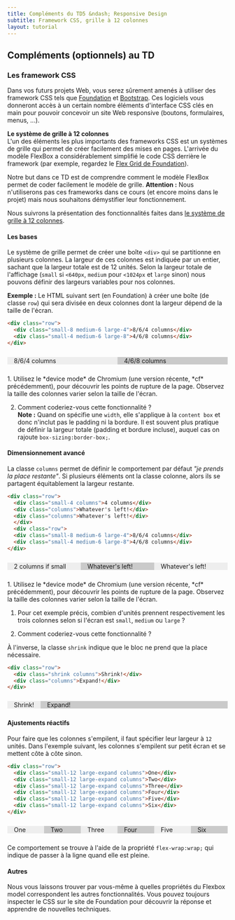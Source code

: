 ```yaml
---
title: Compléments du TD5 &ndash; Responsive Design
subtitle: Framework CSS, grille à 12 colonnes
layout: tutorial
---
```


## Compléments (optionnels) au TD

<!-- ### Responsive images  -->
<!-- * image responsive avec srcset ? -->

### Les framework CSS

Dans vos futurs projets Web, vous serez sûrement amenés à utiliser des framework
CSS tels que [Foundation](https://get.foundation/) et
[Bootstrap](https://getbootstrap.com/css/). Ces logiciels vous donneront accès à
un certain nombre éléments d'interface CSS clés en main pour pouvoir concevoir
un site Web responsive (boutons, formulaires, menus, ...). 

**Le système de grille à 12 colonnes**  
L'un des éléments les plus importants des frameworks CSS est un systèmes de
grille qui permet de créer facilement des mises en pages. L'arrivée du modèle
FlexBox a considérablement simplifié le code CSS derrière le framework (par
exemple, regardez le
[Flex Grid de Foundation](https://get.foundation/sites/docs/flex-grid.html)).

Notre but dans ce TD est de comprendre comment le modèle FlexBox permet de coder
facilement le modèle de grille. **Attention :** Nous n'utiliserons pas ces
frameworks dans ce cours (et encore moins dans le projet) mais nous souhaitons
démystifier leur fonctionnement.

Nous suivrons la présentation des fonctionnalités faites dans [le système de grille à 12 colonnes](https://getbootstrap.com/docs/3.4/css/#grid).

#### Les bases

Le système de grille permet de créer une boîte `<div>` qui se partitionne en
plusieurs colonnes. La largeur de ces colonnes est indiquée par un entier,
sachant que la largeur totale est de 12 unités. Selon la largeur totale de
l'affichage (`small` si `<640px`, `medium` pour `<1024px` et `large` sinon) nous
pouvons définir des largeurs variables pour nos colonnes.

**Exemple :** Le HTML suivant sert (en Foundation) à créer une boîte (de classe
  `row`) qui sera divisée en deux colonnes dont la largeur dépend de la taille de
  l'écran.

```html
<div class="row">
  <div class="small-8 medium-6 large-4">8/6/4 columns</div>
  <div class="small-4 medium-6 large-8">4/6/8 columns</div>
</div>
```

<div class="row">
<div class="small-8 medium-6 large-4">
8/6/4 columns
</div>
<div class="small-4 medium-6 large-8">
4/6/8 columns
</div>
</div>

<div class="exercise">
1. Utilisez le *device mode* de Chromium (une version récente, *cf*
précédemment), pour découvrir les points de rupture de la page. Observez la
taille des colonnes varier selon la taille de l'écran.

2. Comment coderiez-vous cette fonctionnalité ?  
   **Note :** Quand on spécifie une `width`, elle s'applique à la `content box`
     et donc n'inclut pas le padding ni la bordure. Il est souvent plus pratique
     de définir la largeur totale (padding et bordure incluse), auquel cas on
     rajoute `box-sizing:border-box;`.

<!-- Il y a besoin de media queries, de définir la largeur en pourcentage du parent -->
<!-- (avec border-box) et des flex box pour mettre deux boîtes à côté -->

</div>

#### Dimensionnement avancé

La classe `columns` permet de définir le comportement par défaut *"je prends la
place restante"*. Si plusieurs éléments ont la classe colonne, alors ils se
partagent équitablement la largeur restante.

```html
<div class="row">
  <div class="small-4 columns">4 columns</div>
  <div class="columns">Whatever's left!</div>
  <div class="columns">Whatever's left!</div>
  </div>
  <div class="row">
  <div class="small-8 medium-6 large-4">8/6/4 columns</div>
  <div class="small-4 medium-6 large-8">4/6/8 columns</div>
</div>
```

<div class="row">
<div class="small-2 columns">
2 columns if small
</div>
<div class="columns">
Whatever's left!
</div>
<div class="columns">
Whatever's left!
</div>
</div>

<div class="exercise">
1. Utilisez le *device mode* de Chromium (une version récente, *cf*
précédemment), pour découvrir les points de rupture de la page. Observez la
taille des colonnes varier selon la taille de l'écran.

1. Pour cet exemple précis, combien d'unités prennent respectivement les trois
colonnes selon si l'écran est `small`, `medium` ou `large` ?

   <!-- small 2/5/5, medium et large 4/4/4  -->

2. Comment coderiez-vous cette fonctionnalité ?

<!-- Il y a besoin de media queries. Et on va utiliser flex-grow:1 pour répartir la -->
<!-- largeur restante. Mais pour ne pas prendre en compte la largeur de base des -->
<!-- éléments en columns, on met une taille de base 0px. -->
<!-- Par exemple flex: 1 1 0px -->

</div>

À l'inverse, la classe `shrink` indique que le bloc ne prend que la place nécessaire.

```html
<div class="row">
  <div class="shrink columns">Shrink!</div>
  <div class="columns">Expand!</div>
</div>
```

<div class="row">
<div class="shrink">
Shrink!
</div>
<div class="columns">
Expand!
</div>
</div>

#### Ajustements réactifs

Pour faire que les colonnes s'empilent, il faut spécifier leur largeur à `12`
unités. Dans l'exemple suivant, les colonnes s'empilent sur petit écran et se
mettent côte à côte sinon.

```html
<div class="row">
  <div class="small-12 large-expand columns">One</div>
  <div class="small-12 large-expand columns">Two</div>
  <div class="small-12 large-expand columns">Three</div>
  <div class="small-12 large-expand columns">Four</div>
  <div class="small-12 large-expand columns">Five</div>
  <div class="small-12 large-expand columns">Six</div>
</div>
```

<div class="row">
<div class="small-12 large-expand columns">
One
</div>
<div class="small-12 large-expand columns">
Two
</div>
<div class="small-12 large-expand columns">
Three
</div>
<div class="small-12 large-expand columns">
Four
</div>
<div class="small-12 large-expand columns">
Five
</div>
<div class="small-12 large-expand columns">
Six
</div>
</div>

Ce comportement se trouve à l'aide de la propriété `flex-wrap:wrap;` qui indique
de passer à la ligne quand elle est pleine.

#### Autres

Nous vous laissons trouver par vous-même à quelles propriétés du Flexbox model
correspondent les autres fonctionnalités. Vous pouvez toujours inspecter le CSS
sur le site de Foundation pour découvrir la réponse et apprendre de nouvelles
techniques.

<!-- Pour comprendre flex-basis, voir -->
<!-- [https://developer.mozilla.org/fr/docs/Web/CSS/flex](https://developer.mozilla.org/fr/docs/Web/CSS/flex) -->

<!-- Tailles foundation -->
<!--   small: 0px, -->
<!--   medium: 640px, -->
<!--   large: 1024px, -->
<!--   xlarge: 1200px, -->
<!--   xxlarge: 1440px, -->

<!-- Flexgrid foundation -->

<!-- ```html
<!-- <div class="row"> -->
<!--   <div class="small-4 columns">4 columns</div> -->
<!--   <div class="columns">Whatever's left!</div> -->
<!-- </div> -->
<!-- ```

<!-- ```css
<!-- .row { -->
<!--   dislay:flex; -->
<!--   flex-wrap:wrap; -->
<!-- } -->
<!-- ```

<!-- ```css
<!-- @media () { -->
<!-- .small-4 { -->
<!-- flex: 0 0 33.33333%; -->
<!-- box-sizing : border-box; -->
<!-- } -->
<!-- } -->
<!-- ```

<!-- ```css
<!-- .columns { -->
<!--   flex: 1 1 0px; -->
<!-- } -->
<!-- ```

<!-- ```css
<!-- .shrink { -->
<!--   flex: 0 0 auto; -->
<!-- } -->
<!-- ```

<!-- ```css
<!-- @media() { -->
<!-- .medium-expand { -->
<!--   flex: 1 1 0px; -->
<!--   } -->
<!--   } -->
<!-- ``` -->


<style type="text/css">
.row {
    display:flex;
	margin: 24px 0;
	width:100%;
	background-color:#FBFBFB;
	flex-wrap:wrap;
}

.row > *:nth-child(odd) {
    background-color:#eee;
}

.row > * {
    padding : 0 15px;
    box-sizing:border-box;
	background-color:#cacaca;
}

.columns {
  flex: 1 1 0px;
}

.shrink {
  flex: 0 0 auto;
}

@media(min-width:1024px) {
    .large-2 {
	flex:0 0 16.6%;
    }

    .large-4 {
	flex:0 0 33.3%;
    }
    
    .large-6 {
	flex:0 0 50%;
    }
    
    .large-8 {
	flex:0 0 66.6%;
    }

    .large-10 {
	flex:0 0 83.3%;
    }

    .large-12 {
	flex:0 0 100%;
    }
}

@media (max-width:1023px) and (min-width:640px) {
    .medium-2 {
	flex:0 0 16.6%;
    }

    .medium-4 {
	flex:0 0 33.3%;
    }
    
    .medium-6 {
	flex:0 0 50%;
    }
    
    .medium-8 {
	flex:0 0 66.6%;
    }

    .medium-10 {
	flex:0 0 83.3%;
    }

    .medium-12 {
	flex:0 0 100%;
    } 
}

@media (max-width:639px) {
    .small-2 {
/* Or equivalently */
/*    width:16.6%; */
/*    flex:0 0 auto; */
    flex:0 0 16.6%;
    }

    .small-4 {
	flex:0 0 33.3%;
    }
    
    .small-6 {
	flex:0 0 50%;
    }
    
    .small-8 {
	flex:0 0 66.6%;
    }

    .small-10 {
	flex:0 0 83.3%;
    }

    .small-12 {
	flex:0 0 100%;
    }
}
</style>

